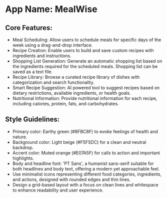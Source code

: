 # **App Name**: MealWise

## Core Features:

- Meal Scheduling: Allow users to schedule meals for specific days of the week using a drag-and-drop interface.
- Recipe Creation: Enable users to build and save custom recipes with ingredients and instructions.
- Shopping List Generation: Generate an automatic shopping list based on the ingredients required for the scheduled meals. Shopping list can be saved as a text file.
- Recipe Library: Browse a curated recipe library of dishes with categorization and search functionality.
- Smart Recipe Suggestion: AI powered tool to suggest recipes based on dietary restrictions, available ingredients, or health goals.
- Nutritional Information: Provide nutritional information for each recipe, including calories, protein, fats, and carbohydrates.

## Style Guidelines:

- Primary color: Earthy green (#8FBC8F) to evoke feelings of health and nature.
- Background color: Light beige (#F5F5DC) for a clean and neutral backdrop.
- Accent color: Muted orange (#E07A5F) for calls to action and important highlights.
- Body and headline font: 'PT Sans', a humanist sans-serif suitable for both headlines and body text, offering a modern yet approachable feel.
- Use minimalist icons representing different food categories, ingredients, and actions, designed with rounded edges and thin lines.
- Design a grid-based layout with a focus on clean lines and whitespace to enhance readability and user experience.
